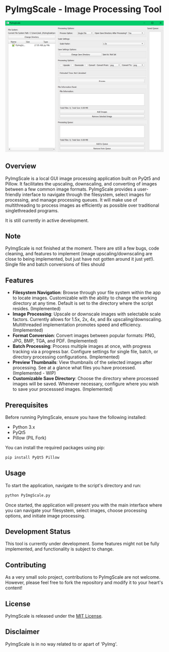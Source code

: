 # PyImgScale - Image Processing Tool

![Alt Text](util/PyImgScale.png)

## Overview
PyImgScale is a local GUI image processing application built on PyQt5 and Pillow. It facilitates the upscaling, downscaling, and converting of images between a few common image formats. PyImgScale provides a user-friendly interface to navigate through the filesystem, select images for processing, and manage processing queues. It will make use of multithreading to process images as efficiently as possible over traditional singlethreaded programs.

It is still currently in active development.

## Note
PyImgScale is not finished at the moment. There are still a few bugs, code cleaning, and features to implement (image upscaling/downscaling are close to being implemented, but just have not gotten around it just yet!). Single file and batch conversions of files should 

## Features
- **Filesystem Navigation**: Browse through your file system within the app to locate images. Customizable with the ability to change the working directory at any time. Default is set to the directory where the script resides. (Implemented)
- **Image Processing**: Upscale or downscale images with selectable scale factors. Currently allows for 1.5x, 2x, 4x, and 8x upscaling/downscaling. Multithreaded implementation promotes speed and efficiency. (Implemented)
- **Format Conversion**: Convert images between popular formats: PNG, JPG, BMP, TGA, and PDF. (Implemented)
- **Batch Processing**: Process multiple images at once, with progress tracking via a progress bar. Configure settings for single file, batch, or directory processing configurations. (Implemented)
- **Preview Thumbnails**: View thumbnails of the selected images after processing. See at a glance what files you have processed. (Implemented - WIP)
- **Customizable Save Directory**: Choose the directory where processed images will be saved. Whenever necessary, configure where you wish to save your processsed images. (Implemented)

## Prerequisites
Before running PyImgScale, ensure you have the following installed:
- Python 3.x
- PyQt5
- Pillow (PIL Fork)

You can install the required packages using pip:
```sh
pip install PyQt5 Pillow
```

## Usage
To start the application, navigate to the script's directory and run:
```sh
python PyImgScale.py
```

Once started, the application will present you with the main interface where you can navigate your filesystem, select images, choose processing options, and initiate image processing.

## Development Status
This tool is currently under development. Some features might not be fully implemented, and functionality is subject to change.

## Contributing
As a very small solo project, contributions to PyImgScale are not welcome. However, please feel free to fork the repository and modify it to your heart's content!

## License
PyImgScale is released under the [MIT License](LICENSE).

## Disclaimer
PyImgScale is in no way related to or apart of 'PyImg'.
